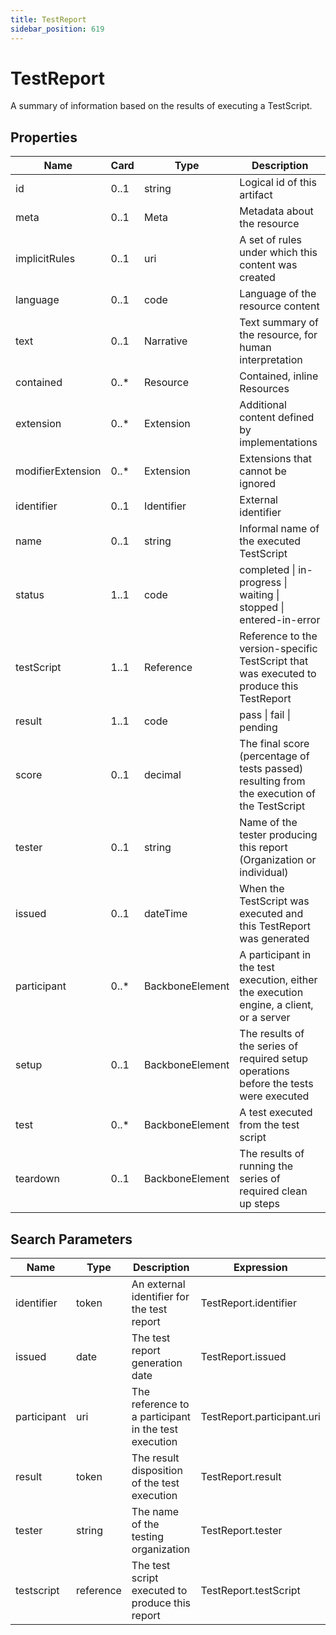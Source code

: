 ```yaml
---
title: TestReport
sidebar_position: 619
---
```


# TestReport

A summary of information based on the results of executing a TestScript.

## Properties

| Name              | Card  | Type            | Description                                                                                 |
| ----------------- | ----- | --------------- | ------------------------------------------------------------------------------------------- |
| id                | 0..1  | string          | Logical id of this artifact                                                                 |
| meta              | 0..1  | Meta            | Metadata about the resource                                                                 |
| implicitRules     | 0..1  | uri             | A set of rules under which this content was created                                         |
| language          | 0..1  | code            | Language of the resource content                                                            |
| text              | 0..1  | Narrative       | Text summary of the resource, for human interpretation                                      |
| contained         | 0..\* | Resource        | Contained, inline Resources                                                                 |
| extension         | 0..\* | Extension       | Additional content defined by implementations                                               |
| modifierExtension | 0..\* | Extension       | Extensions that cannot be ignored                                                           |
| identifier        | 0..1  | Identifier      | External identifier                                                                         |
| name              | 0..1  | string          | Informal name of the executed TestScript                                                    |
| status            | 1..1  | code            | completed \| in-progress \| waiting \| stopped \| entered-in-error                          |
| testScript        | 1..1  | Reference       | Reference to the version-specific TestScript that was executed to produce this TestReport   |
| result            | 1..1  | code            | pass \| fail \| pending                                                                     |
| score             | 0..1  | decimal         | The final score (percentage of tests passed) resulting from the execution of the TestScript |
| tester            | 0..1  | string          | Name of the tester producing this report (Organization or individual)                       |
| issued            | 0..1  | dateTime        | When the TestScript was executed and this TestReport was generated                          |
| participant       | 0..\* | BackboneElement | A participant in the test execution, either the execution engine, a client, or a server     |
| setup             | 0..1  | BackboneElement | The results of the series of required setup operations before the tests were executed       |
| test              | 0..\* | BackboneElement | A test executed from the test script                                                        |
| teardown          | 0..1  | BackboneElement | The results of running the series of required clean up steps                                |

## Search Parameters

| Name        | Type      | Description                                          | Expression                 |
| ----------- | --------- | ---------------------------------------------------- | -------------------------- |
| identifier  | token     | An external identifier for the test report           | TestReport.identifier      |
| issued      | date      | The test report generation date                      | TestReport.issued          |
| participant | uri       | The reference to a participant in the test execution | TestReport.participant.uri |
| result      | token     | The result disposition of the test execution         | TestReport.result          |
| tester      | string    | The name of the testing organization                 | TestReport.tester          |
| testscript  | reference | The test script executed to produce this report      | TestReport.testScript      |

